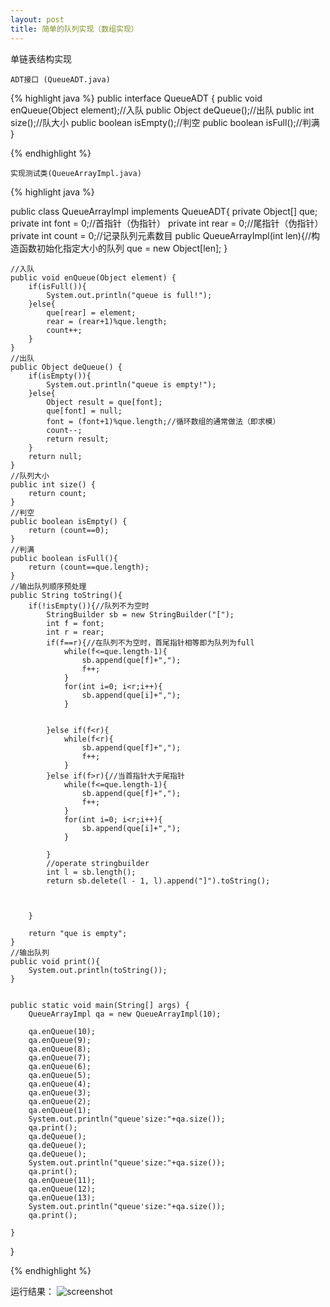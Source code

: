 ```yaml
---
layout: post
title: 简单的队列实现（数组实现）
---
```



 单链表结构实现

	ADT接口 (QueueADT.java)

{% highlight java %}
public interface QueueADT {
	public void enQueue(Object element);//入队
	public Object deQueue();//出队
	public int size();//队大小
	public boolean isEmpty();//判空
	public boolean isFull();//判满
}


{% endhighlight %}



	实现测试类(QueueArrayImpl.java)
{% highlight java %}

public class QueueArrayImpl implements QueueADT{
	private Object[] que;
	private int font = 0;//首指针（伪指针）
	private int rear = 0;//尾指针（伪指针）
	private int count = 0;//记录队列元素数目
	public QueueArrayImpl(int len){//构造函数初始化指定大小的队列
		que = new Object[len];
	}
	
	//入队
	public void enQueue(Object element) {
		if(isFull()){
			System.out.println("queue is full!");
		}else{
			que[rear] = element;
			rear = (rear+1)%que.length;
			count++;
		}
	}
	//出队
	public Object deQueue() {
		if(isEmpty()){
			System.out.println("queue is empty!");
		}else{
			Object result = que[font];
			que[font] = null;
			font = (font+1)%que.length;//循环数组的通常做法（即求模）
			count--;
			return result;
		}
		return null;
	}
	//队列大小
	public int size() {
		return count;
	}
	//判空
	public boolean isEmpty() {
		return (count==0);
	}
	//判满
	public boolean isFull(){
		return (count==que.length);
	}
	//输出队列顺序预处理
	public String toString(){
		if(!isEmpty()){//队列不为空时
			StringBuilder sb = new StringBuilder("[");
			int f = font;
			int r = rear;
			if(f==r){//在队列不为空时，首尾指针相等即为队列为full
				while(f<=que.length-1){
					sb.append(que[f]+",");
					f++;
				}
				for(int i=0; i<r;i++){
					sb.append(que[i]+",");
				}
						
				
			}else if(f<r){
				while(f<r){
					sb.append(que[f]+",");
					f++;
				}
			}else if(f>r){//当首指针大于尾指针
				while(f<=que.length-1){
					sb.append(que[f]+",");
					f++;
				}
				for(int i=0; i<r;i++){
					sb.append(que[i]+",");
				}
				
			}
			//operate stringbuilder
			int l = sb.length();
			return sb.delete(l - 1, l).append("]").toString();
	
			
			
		}
		
		return "que is empty";
	}
	//输出队列
	public void print(){
		System.out.println(toString());
	}
	

	public static void main(String[] args) {
		QueueArrayImpl qa = new QueueArrayImpl(10);
		
		qa.enQueue(10);
		qa.enQueue(9);
		qa.enQueue(8);
		qa.enQueue(7);
		qa.enQueue(6);
		qa.enQueue(5);
		qa.enQueue(4);
		qa.enQueue(3);
		qa.enQueue(2);
		qa.enQueue(1);
		System.out.println("queue'size:"+qa.size());
		qa.print();
		qa.deQueue();
		qa.deQueue();
		qa.deQueue();
		System.out.println("queue'size:"+qa.size());
		qa.print();
		qa.enQueue(11);
		qa.enQueue(12);
		qa.enQueue(13);
		System.out.println("queue'size:"+qa.size());
		qa.print();
		
	}
	

	
}


{% endhighlight %}

运行结果：
![screenshot]({{site.url}}/assets/4.png)

<!--![My helpful screenshot]({{site.url}}/assets/1.png)-->